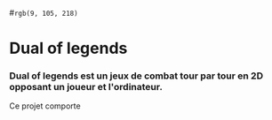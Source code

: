 #`rgb(9, 105, 218)`

# Dual of legends

### Dual of legends est un jeux de combat tour par tour en 2D opposant un joueur et l'ordinateur.

Ce projet comporte
